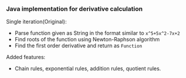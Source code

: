 ### Java implementation for derivative calculation

Single iteration(Original):
- Parse function given as String in the format similar to ```x^5+5x^2-7x+2```
- Find roots of the function using Newton-Raphson algorithm
- Find the first order derivative and return as ```Function```

Added features: 
- Chain rules, exponential rules, addition rules, quotient rules. 
